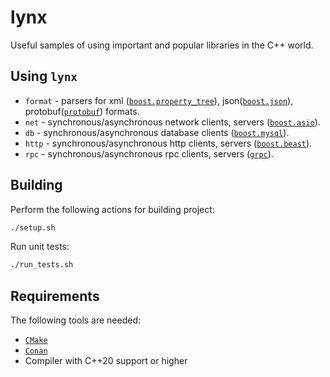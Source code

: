 # lynx

Useful samples of using important and popular libraries in the C++ world.

## Using `lynx`
- `format` - parsers for xml ([`boost.property_tree`](https://github.com/boostorg/property_tree)), json([`boost.json`](https://github.com/boostorg/json)), protobuf([`protobuf`](https://github.com/protocolbuffers/protobuf)) formats.
- `net`    - synchronous/asynchronous network clients, servers ([`boost.asio`](https://github.com/boostorg/asio)).
- `db`     - synchronous/asynchronous database clients ([`boost.mysql`](https://github.com/boostorg/mysql)).
- `http`   - synchronous/asynchronous http clients, servers ([`boost.beast`](https://github.com/boostorg/beast)).
- `rpc`    - synchronous/asynchronous rpc clients, servers ([`grpc`](https://grpc.io/docs/languages/cpp/basics)).

## Building
Perform the following actions for building project:

```bash
./setup.sh
```

Run unit tests:

```bash
./run_tests.sh
```

## Requirements

The following tools are needed:

* [`CMake`](https://cmake.org/)
* [`Conan`](https://conan.io/)
* Compiler with C++20 support or higher 



